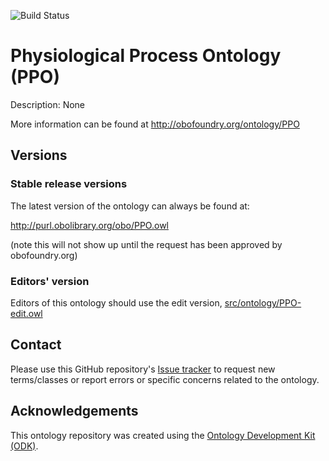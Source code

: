 
![Build Status](https://github.com/rays22/physiological-process-ontology/workflows/CI/badge.svg)
# Physiological Process Ontology (PPO)

Description: None

More information can be found at http://obofoundry.org/ontology/PPO

## Versions

### Stable release versions

The latest version of the ontology can always be found at:

http://purl.obolibrary.org/obo/PPO.owl

(note this will not show up until the request has been approved by obofoundry.org)

### Editors' version

Editors of this ontology should use the edit version, [src/ontology/PPO-edit.owl](src/ontology/PPO-edit.obo)

## Contact

Please use this GitHub repository's [Issue tracker](https://github.com/rays22/physiological-process-ontology/issues) to request new terms/classes or report errors or specific concerns related to the ontology.

## Acknowledgements

This ontology repository was created using the [Ontology Development Kit (ODK)](https://github.com/INCATools/ontology-development-kit).